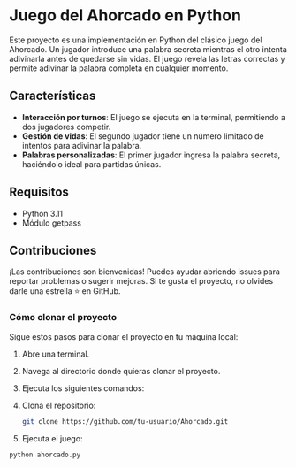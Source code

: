 # Juego del Ahorcado en Python

Este proyecto es una implementación en Python del clásico juego del Ahorcado. Un jugador introduce una palabra secreta mientras el otro intenta adivinarla antes de quedarse sin vidas. El juego revela las letras correctas y permite adivinar la palabra completa en cualquier momento.

## Características

- **Interacción por turnos**: El juego se ejecuta en la terminal, permitiendo a dos jugadores competir.
- **Gestión de vidas**: El segundo jugador tiene un número limitado de intentos para adivinar la palabra.
- **Palabras personalizadas**: El primer jugador ingresa la palabra secreta, haciéndolo ideal para partidas únicas.

## Requisitos

- Python 3.11
- Módulo getpass

## Contribuciones

¡Las contribuciones son bienvenidas! Puedes ayudar abriendo issues para reportar problemas o sugerir mejoras. Si te gusta el proyecto, no olvides darle una estrella ⭐ en GitHub.

### Cómo clonar el proyecto

Sigue estos pasos para clonar el proyecto en tu máquina local:

1. Abre una terminal.
2. Navega al directorio donde quieras clonar el proyecto.
3. Ejecuta los siguientes comandos:

1. Clona el repositorio:
   ```bash
   git clone https://github.com/tu-usuario/Ahorcado.git
2.  Ejecuta el juego:
   ```bash
   python ahorcado.py
